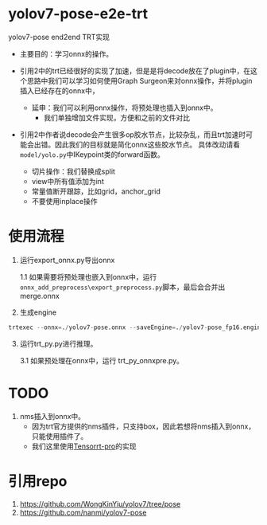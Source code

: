 # yolov7-pose-e2e-trt
yolov7-pose end2end TRT实现

* 主要目的：学习onnx的操作。

* 引用2中的trt已经很好的实现了加速，但是是将decode放在了plugin中，在这个思路中我们可以学习如何使用Graph Surgeon来对onnx操作，并将plugin插入已经存在的onnx中，
    * 延申：我们可以利用onnx操作，将预处理也插入到onnx中。
        * 我们单独增加文件实现，方便和之前的文件对比

* 引用2中作者说decode会产生很多op胶水节点，比较杂乱，而且trt加速时可能会出错。因此我们的目标就是简化onnx这些胶水节点。 具体改动请看`model/yolo.py`中IKeypoint类的forward函数。
    * 切片操作：我们替换成split
    * view中所有值添加为int
    * 常量值断开跟踪，比如grid，anchor_grid
    * 不要使用inplace操作


# 使用流程
1. 运行export_onnx.py导出onnx

    1.1 如果需要将预处理也嵌入到onnx中，运行 `onnx_add_preprocess\export_preprocess.py`脚本，最后会合并出merge.onnx
2.  生成engine
```python
trtexec --onnx=./yolov7-pose.onnx --saveEngine=./yolov7-pose_fp16.engine --fp16 --workspace=1000
```

3. 运行trt_py.py进行推理。
    
    3.1 如果预处理在onnx中，运行 trt_py_onnxpre.py。

# TODO
1. nms插入到onnx中。
    * 因为trt官方提供的nms插件，只支持box，因此若想将nms插入到onnx，只能使用插件了。
    * 我们这里使用[Tensorrt-pro](https://github.com/shouxieai/tensorRT_Pro/blob/2c5db6a987be9ab92abdc78db3ce4305053364f0/src/application/app_yolo/yolo_decode.cu)的实现


# 引用repo
1. https://github.com/WongKinYiu/yolov7/tree/pose
2. https://github.com/nanmi/yolov7-pose